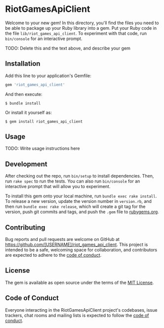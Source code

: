 # RiotGamesApiClient

Welcome to your new gem! In this directory, you'll find the files you need to be able to package up your Ruby library into a gem. Put your Ruby code in the file `lib/riot_games_api_client`. To experiment with that code, run `bin/console` for an interactive prompt.

TODO: Delete this and the text above, and describe your gem

## Installation

Add this line to your application's Gemfile:

```ruby
gem 'riot_games_api_client'
```

And then execute:

    $ bundle install

Or install it yourself as:

    $ gem install riot_games_api_client

## Usage

TODO: Write usage instructions here

## Development

After checking out the repo, run `bin/setup` to install dependencies. Then, run `rake spec` to run the tests. You can also run `bin/console` for an interactive prompt that will allow you to experiment.

To install this gem onto your local machine, run `bundle exec rake install`. To release a new version, update the version number in `version.rb`, and then run `bundle exec rake release`, which will create a git tag for the version, push git commits and tags, and push the `.gem` file to [rubygems.org](https://rubygems.org).

## Contributing

Bug reports and pull requests are welcome on GitHub at https://github.com/[USERNAME]/riot_games_api_client. This project is intended to be a safe, welcoming space for collaboration, and contributors are expected to adhere to the [code of conduct](https://github.com/[USERNAME]/riot_games_api_client/blob/master/CODE_OF_CONDUCT.md).


## License

The gem is available as open source under the terms of the [MIT License](https://opensource.org/licenses/MIT).

## Code of Conduct

Everyone interacting in the RiotGamesApiClient project's codebases, issue trackers, chat rooms and mailing lists is expected to follow the [code of conduct](https://github.com/[USERNAME]/riot_games_api_client/blob/master/CODE_OF_CONDUCT.md).
